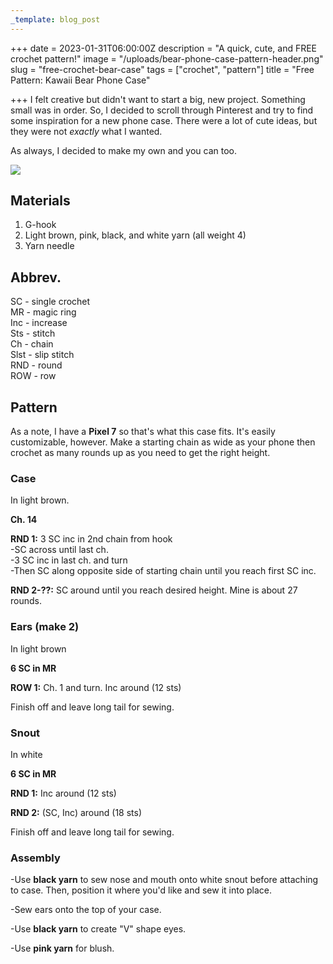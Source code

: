 ```yaml
---
_template: blog_post
---
```


+++
date = 2023-01-31T06:00:00Z
description = "A quick, cute, and FREE crochet pattern!"
image = "/uploads/bear-phone-case-pattern-header.png"
slug = "free-crochet-bear-case"
tags = ["crochet", "pattern"]
title = "Free Pattern: Kawaii Bear Phone Case"

+++
I felt creative but didn't want to start a big, new project. Something small was in order. So, I decided to scroll through Pinterest and try to find some inspiration for a new phone case. There were a lot of cute ideas, but they were not _exactly_ what I wanted.

As always, I decided to make my own and you can too.

![](/uploads/1.png)

## Materials

1. G-hook
2. Light brown, pink, black, and white yarn (all weight 4)
3. Yarn needle

## Abbrev.

SC - single crochet  
MR - magic ring  
Inc - increase  
Sts - stitch  
Ch - chain  
Slst - slip stitch  
RND - round  
ROW - row

## Pattern

As a note, I have a **Pixel 7** so that's what this case fits. It's easily customizable, however. Make a starting chain as wide as your phone then crochet as many rounds up as you need to get the right height.

### Case

In light brown.

**Ch. 14**

**RND 1:** 3 SC inc in 2nd chain from hook  
\-SC across until last ch.  
\-3 SC inc in last ch. and turn  
\-Then SC along opposite side of starting chain until you reach first SC inc.

**RND 2-??:** SC around until you reach desired height. Mine is about 27 rounds.

### Ears (make 2)

In light brown

**6 SC in MR**

**ROW 1:** Ch. 1 and turn. Inc around (12 sts)

Finish off and leave long tail for sewing.

### Snout

In white

**6 SC in MR**

**RND 1:** Inc around (12 sts)

**RND 2:** (SC, Inc) around (18 sts)

Finish off and leave long tail for sewing.

### Assembly

\-Use **black yarn** to sew nose and mouth onto white snout before attaching to case. Then, position it where you'd like and sew it into place.

\-Sew ears onto the top of your case.

\-Use **black yarn** to create "V" shape eyes.

\-Use **pink yarn** for blush.
